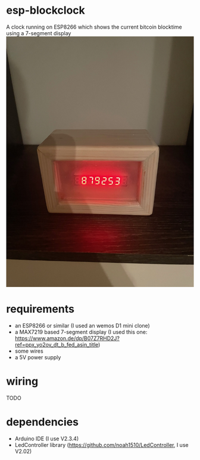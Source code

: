 # esp-blockclock
A clock running on ESP8266 which shows the current bitcoin blocktime using a 7-segment display
![](images/esp-blockclock.jpeg)

# requirements
- an ESP8266 or similar (I used an wemos D1 mini clone)
- a MAX7219 based 7-segment display (I used this one: https://www.amazon.de/dp/B07Z7RHD2J?ref=ppx_yo2ov_dt_b_fed_asin_title)
- some wires
- a 5V power supply

# wiring
TODO

# dependencies
- Arduino IDE (I use V2.3.4)
- LedController library (https://github.com/noah1510/LedController, I use V2.02)
